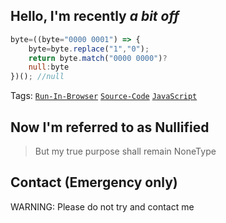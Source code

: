 ## Hello, I'm recently _a bit off_
 
```javascript
byte=((byte="0000 0001") => {
    byte=byte.replace("1","0");
    return byte.match("0000 0000")?
    null:byte
})(); //null
```

Tags: [`Run-In-Browser`](https://github.com/topics/run-in-browser) [`Source-Code`](https://github.com/topics/source-code) [`JavaScript`](https://github.com/topics/javascript)

## Now I'm referred to as Nullified
> But my true purpose shall remain NoneType

## Contact (Emergency only)
WARNING: Please do not try and contact me
